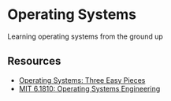 # Operating Systems

Learning operating systems from the ground up

## Resources

- [Operating Systems: Three Easy Pieces](https://pages.cs.wisc.edu/~remzi/OSTEP/)
- [MIT 6.1810: Operating Systems Engineering](https://pdos.csail.mit.edu/6.828/2024/index.html)

